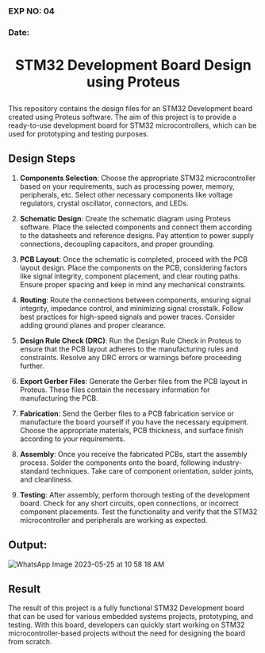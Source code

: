 ### EXP NO: 04

### Date: 

# <p align = "center"> STM32 Development Board Design using Proteus

This repository contains the design files for an STM32 Development board created using Proteus software. The aim of this project is to provide a ready-to-use development board for STM32 microcontrollers, which can be used for prototyping and testing purposes.

## Design Steps

1. **Components Selection**: Choose the appropriate STM32 microcontroller based on your requirements, such as processing power, memory, peripherals, etc. Select other necessary components like voltage regulators, crystal oscillator, connectors, and LEDs.

2. **Schematic Design**: Create the schematic diagram using Proteus software. Place the selected components and connect them according to the datasheets and reference designs. Pay attention to power supply connections, decoupling capacitors, and proper grounding.

3. **PCB Layout**: Once the schematic is completed, proceed with the PCB layout design. Place the components on the PCB, considering factors like signal integrity, component placement, and clear routing paths. Ensure proper spacing and keep in mind any mechanical constraints.

4. **Routing**: Route the connections between components, ensuring signal integrity, impedance control, and minimizing signal crosstalk. Follow best practices for high-speed signals and power traces. Consider adding ground planes and proper clearance.

5. **Design Rule Check (DRC)**: Run the Design Rule Check in Proteus to ensure that the PCB layout adheres to the manufacturing rules and constraints. Resolve any DRC errors or warnings before proceeding further.

6. **Export Gerber Files**: Generate the Gerber files from the PCB layout in Proteus. These files contain the necessary information for manufacturing the PCB.

7. **Fabrication**: Send the Gerber files to a PCB fabrication service or manufacture the board yourself if you have the necessary equipment. Choose the appropriate materials, PCB thickness, and surface finish according to your requirements.

8. **Assembly**: Once you receive the fabricated PCBs, start the assembly process. Solder the components onto the board, following industry-standard techniques. Take care of component orientation, solder joints, and cleanliness.

9. **Testing**: After assembly, perform thorough testing of the development board. Check for any short circuits, open connections, or incorrect component placements. Test the functionality and verify that the STM32 microcontroller and peripherals are working as expected.
## Output:
 ![WhatsApp Image 2023-05-25 at 10 58 18 AM](https://github.com/Kumaravel655/stm32-dev-board/assets/75235334/e14d19b8-42a0-4f45-a9da-4eeb6ee447d0)

## Result

The result of this project is a fully functional STM32 Development board that can be used for various embedded systems projects, prototyping, and testing. With this board, developers can quickly start working on STM32 microcontroller-based projects without the need for designing the board from scratch.
